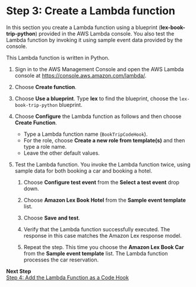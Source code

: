 # Step 3: Create a Lambda function

In this section you create a Lambda function using a blueprint \(**lex\-book\-trip\-python**\) provided in the AWS Lambda console\. You also test the Lambda function by invoking it using sample event data provided by the console\.

This Lambda function is written in Python\.

1. Sign in to the AWS Management Console and open the AWS Lambda console at [https://console\.aws\.amazon\.com/lambda/](https://console.aws.amazon.com/lambda/)\.

1. Choose **Create function**\.

1. Choose **Use a blueprint**\. Type **lex** to find the blueprint, choose the `lex-book-trip-python` blueprint\.

1. Choose **Configure** the Lambda function as follows and then choose **Create Function**\.
   + Type a Lambda function name \(`BookTripCodeHook`\)\.
   + For the role, choose **Create a new role from template\(s\)** and then type a role name\.
   + Leave the other default values\.

1. Test the Lambda function\. You invoke the Lambda function twice, using sample data for both booking a car and booking a hotel\. 

   1. Choose **Configure test event** from the **Select a test event** drop down\.

   1. Choose **Amazon Lex Book Hotel** from the **Sample event template** list\. 

   1. Choose **Save and test**\.

   1. Verify that the Lambda function successfully executed\. The response in this case matches the Amazon Lex response model\.

   1. Repeat the step\. This time you choose the **Amazon Lex Book Car** from the **Sample event template** list\. The Lambda function processes the car reservation\.

**Next Step**  
[Step 4: Add the Lambda Function as a Code Hook](ex3-step4.md)